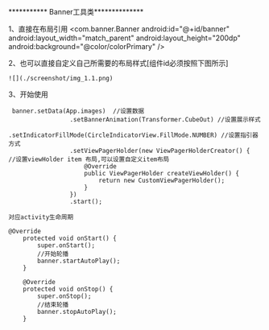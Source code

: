 *********** Banner工具类**************

1、直接在布局引用
       <com.banner.Banner
           android:id="@+id/banner"
           android:layout_width="match_parent"
           android:layout_height="200dp"
           android:background="@color/colorPrimary" />


 2、也可以直接自定义自己所需要的布局样式[组件id必须按照下图所示]

    ![](./screenshot/img_1.1.png)


 3、开始使用

     banner.setData(App.images)  //设置数据
                     .setBannerAnimation(Transformer.CubeOut) //设置展示样式
                     .setIndicatorFillMode(CircleIndicatorView.FillMode.NUMBER) //设置指引器方式
                     .setViewPagerHolder(new ViewPagerHolderCreator() {         //设置viewHolder item 布局,可以设置自定义item布局
                         @Override
                         public ViewPagerHolder createViewHolder() {
                             return new CustomViewPagerHolder();
                         }
                     })
                     .start();

    对应activity生命周期

    @Override
        protected void onStart() {
            super.onStart();
            //开始轮播
            banner.startAutoPlay();
        }

        @Override
        protected void onStop() {
            super.onStop();
            //结束轮播
            banner.stopAutoPlay();
        }
